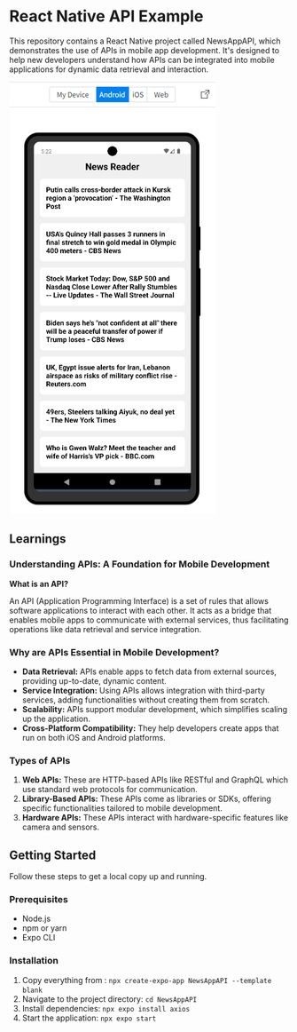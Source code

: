 # React Native API Example

This repository contains a React Native project called NewsAppAPI, which demonstrates the use of APIs in mobile app development. It's designed to help new developers understand how APIs can be integrated into mobile applications for dynamic data retrieval and interaction.

![Screenshot](https://github.com/BennyWaitWhat/News-App-API-Example/blob/main/Screen%20Shot.png)

## Learnings

### Understanding APIs: A Foundation for Mobile Development

**What is an API?**

An API (Application Programming Interface) is a set of rules that allows software applications to interact with each other. It acts as a bridge that enables mobile apps to communicate with external services, thus facilitating operations like data retrieval and service integration.

### Why are APIs Essential in Mobile Development?

- **Data Retrieval:** APIs enable apps to fetch data from external sources, providing up-to-date, dynamic content.
- **Service Integration:** Using APIs allows integration with third-party services, adding functionalities without creating them from scratch.
- **Scalability:** APIs support modular development, which simplifies scaling up the application.
- **Cross-Platform Compatibility:** They help developers create apps that run on both iOS and Android platforms.

### Types of APIs

1. **Web APIs:** These are HTTP-based APIs like RESTful and GraphQL which use standard web protocols for communication.
2. **Library-Based APIs:** These APIs come as libraries or SDKs, offering specific functionalities tailored to mobile development.
3. **Hardware APIs:** These APIs interact with hardware-specific features like camera and sensors.

## Getting Started

Follow these steps to get a local copy up and running.

### Prerequisites

- Node.js
- npm or yarn
- Expo CLI

### Installation

1. Copy everything from :
   `npx create-expo-app NewsAppAPI --template blank`
2. Navigate to the project directory:
   `cd NewsAppAPI`
3. Install dependencies:
   `npx expo install axios`
4. Start the application:
   `npx expo start`
